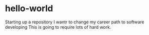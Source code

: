 # hello-world
Starting up a repository
I wantr to change my career path to software developing
This is going to require lots of hard work.
